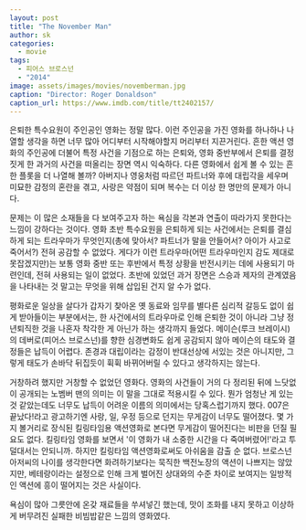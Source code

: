 ```yaml
---
layout: post
title: "The November Man"
author: sk
categories:
  - movie
tags:
  - 피어스 브로스넌
  - "2014"
image: assets/images/movies/novemberman.jpg
caption: "Director: Roger Donaldson"
caption_url: https://www.imdb.com/title/tt2402157/
---
```


은퇴한 특수요원이 주인공인 영화는 정말 많다. 이런 주인공을 가진 영화를 하나하나 나열할 생각을 하면 너무 많아 어디부터 시작해야할지 머리부터 지끈거린다. 흔한 액션 영화의 주인공에 더불어 특정 사건을 기점으로 하는 은퇴와, 영화 중반부에서 은퇴를 결정짓게 한 과거의 사건을 떠올리는 장면 역시 익숙하다. 다른 영화에서 쉽게 볼 수 있는 흔한 플롯을 더 나열해 볼까? 아버지나 영웅처럼 따르던 파트너와 후에 대립각을 세우며 미묘한 감정의 혼란을 겪고, 사랑은 약점이 되며 복수는 더 이상 한 명만의 문제가 아니다.

문제는 이 많은 소재들을 다 보여주고자 하는 욕심을 각본과 연출이 따라가지 못한다는 느낌이 강하다는 것이다. 영화 초반 특수요원을 은퇴하게 되는 사건에서는 은퇴를 결심하게 되는 트라우마가 무엇인지(총에 맞아서? 파트너가 말을 안들어서? 아이가 사고로 죽어서?) 전혀 공감할 수 없었다. 게다가 이런 트라우마(어떤 트라우마인지 감도 제대로 못잡겠지만)는 보통 영화 중반 또는 후반에서 특정 상황을 반전시키는 데에 사용되기 마련인데, 전혀 사용되는 일이 없었다. 초반에 있었던 과거 장면은 스승과 제자의 관계였음을 나타내는 것 말고는 무엇을 위해 삽입된 건지 알 수가 없다.

평화로운 일상을 살다가 갑자기 찾아온 옛 동료와 임무를 별다른 심리적 갈등도 없이 쉽게 받아들이는 부분에서는, 한 사건에서의 트라우마로 인해 은퇴한 것이 아니라 그냥 정년퇴직한 것을 나혼자 착각한 게 아닌가 하는 생각까지 들었다. 메이슨(루크 브레이시)의 데버로(피어스 브로스넌)를 향한 심경변화도 쉽게 공감되지 않아 메이슨의 태도와 결정들은 납득이 어렵다. 존경과 대립이라는 감정이 반대선상에 서있는 것은 아니지만, 그렇게 태도가 손바닥 뒤집듯이 휙휙 바뀌어버릴 수 있다고 생각하지는 않는다.

거창하려 했지만 거창할 수 없었던 영화다. 영화의 사건들이 거의 다 정리된 뒤에 느닷없이 공개되는 노벰버 맨의 의미는 이 말을 그대로 적용시킬 수 있다. 뭔가 엄청난 게 있는 것 같았는데도 너무도 납득이 어려운 이름의 의미에서는 당혹스럽기까지 했다. 007은 끝났다!라고 광고하기엔 사랑, 일, 우정 등으로 던지는 무게감이 너무도 떨어졌다. 몇 가지 볼거리로 장식된 킬링타임용 액션영화로 본다면 무게감이 떨어진다는 비판을 던질 필요도 없다. 킬링타임 영화를 보면서 '이 영화가 내 소중한 시간을 다 죽여버렸어!'라고 투덜대서는 안되니까. 하지만 킬링타임 액션영화로써도 아쉬움을 감출 순 없다. 브로스넌 아저씨의 나이를 생각한다면 화려하기보다는 묵직한 백전노장의 액션이 나쁘지는 않았지만, 베테랑이라는 설정으로 인해 크게 벌어진 상대와의 수준 차이로 보여지는 일방적인 액션에 흥이 떨어지는 것은 사실이다.

욕심이 많아 그릇안에 온갖 재료들을 쑤셔넣긴 했는데, 맛이 조화를 내지 못하고 이상하게 버무려진 실패한 비빔밥같은 느낌의 영화였다.